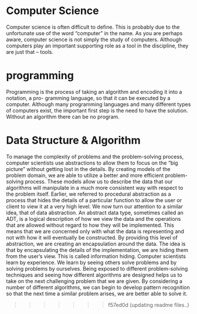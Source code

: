 # Computer Science
Computer science is often difficult to define. This is probably due to the unfortunate use of the word “computer” in the name. As you are perhaps aware, computer science is not simply the study of computers. Although computers play an important supporting role as a tool in the discipline, they are just that – tools.

# programming
Programming is the process of taking an algorithm and encoding it into a notation, a pro- gramming language, so that it can be executed by a computer. Although many programming languages and many different types of computers exist, the important first step is the need to have the solution. Without an algorithm there can be no program.

# Data Structure & Algorithm
To manage the complexity of problems and the problem-solving process, computer scientists use abstractions to allow them to focus on the “big picture” without getting lost in the details. By creating models of the problem domain, we are able to utilize a better and more efficient problem-solving process. These models allow us to describe the data that our algorithms will manipulate in a much more consistent way with respect to the problem itself. Earlier, we referred to procedural abstraction as a process that hides the details of a particular function to allow the user or client to view it at a very high level. We now turn our attention to a similar idea, that of data abstraction. An abstract data type, sometimes called an ADT, is a logical description of how we view the data and the operations that are allowed without regard to how they will be implemented. This means that we are concerned only with what the data is representing and not with how it will eventually be constructed. By providing this level of abstraction, we are creating an encapsulation around the data. The idea is that by encapsulating the details of the implementation, we are hiding them from the user’s view. This is called information hiding. Computer scientists learn by experience. We learn by seeing others solve problems and by solving problems by ourselves. Being exposed to different problem-solving techniques and seeing how different algorithms are designed helps us to take on the next challenging problem that we are given. By considering a number of different algorithms, we can begin to develop pattern recognition so that the next time a similar problem arises, we are better able to solve it.
>>>>>>> f57ed0d (updating readme files..)
